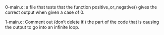 0-main.c: a file that tests that the function positive_or_negative() gives the correct output when given a case of 0.

1-main.c:  Comment out (don’t delete it!) the part of the code that is causing the output to go into an infinite loop.
